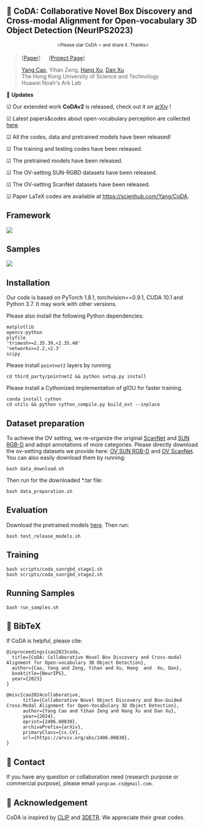 
## :book: CoDA: Collaborative Novel Box Discovery and Cross-modal Alignment for Open-vocabulary 3D Object Detection (NeurIPS2023)
<p align="center">
  <small> 🔥Please star CoDA ⭐ and share it. Thanks🔥 </small>
</p>

> [[Paper](https://arxiv.org/abs/2310.02960)] &emsp; [[Project Page](https://yangcaoai.github.io/publications/CoDA.html)] <br>
<!-- > [Yang Cao](https://yangcaoai.github.io/), Yihan Zeng, [Hang Xu](https://xuhangcn.github.io/), [Dan Xu](https://www.danxurgb.net) <br> -->
<!-- > The Hong Kong University of Science and Technology, Huawei Noah's Ark Lab -->
> [Yang Cao](https://yangcaoai.github.io/), Yihan Zeng, [Hang Xu](https://xuhangcn.github.io/), [Dan Xu](https://www.danxurgb.net) <br>
> The Hong Kong University of Science and Technology<br>
> Huawei Noah's Ark Lab

:triangular_flag_on_post: **Updates**  

&#9745; Our extended work **CoDAv2** is released, check out it on [arXiv](https://arxiv.org/abs/2406.00830) !

&#9745; Latest papers&codes about open-vocabulary perception are collected [here](https://github.com/yangcaoai/Awesome-Open-Vocabulary-Perception).

&#9745; All the codes, data and pretrained models have been released!

&#9745; The training and testing codes have been released.

&#9745; The pretrained models have been released.

&#9745; The OV-setting SUN-RGBD datasets have been released.  

&#9745; The OV-setting ScanNet datasets have been released.

&#9745; Paper LaTeX codes are available at https://scienhub.com/Yang/CoDA.

## Framework  
<img src="assets/ov3d_det.png">

## Samples  
<img src="assets/CoDA_sup_fig0_v3_cropped_compressed_v2.jpg">

## Installation
Our code is based on PyTorch 1.8.1, torchvision==0.9.1, CUDA 10.1 and Python 3.7. It may work with other versions.

Please also install the following Python dependencies:

```
matplotlib
opencv-python
plyfile
'trimesh>=2.35.39,<2.35.40'
'networkx>=2.2,<2.3'
scipy
```

Please install `pointnet2` layers by running

```
cd third_party/pointnet2 && python setup.py install
```

Please install a Cythonized implementation of gIOU for faster training.
```
conda install cython
cd utils && python cython_compile.py build_ext --inplace
```

## Dataset preparation

To achieve the OV setting, we re-organize the original [ScanNet](https://github.com/facebookresearch/votenet/tree/main/scannet) and [SUN RGB-D](https://github.com/facebookresearch/votenet/tree/main/sunrgbd) and adopt annotations of more categories. Please directly download the ov-setting datasets we provide here: [OV SUN RGB-D](https://hkustconnect-my.sharepoint.com/:f:/g/personal/ycaobd_connect_ust_hk/EqeHrtMq5aZBmnZUR79vub4B9HZIBxYLd5K7z6VuvemHzg?e=e7ooDv) and [OV ScanNet](https://hkustconnect-my.sharepoint.com/:f:/g/personal/ycaobd_connect_ust_hk/EsqoPe7-VFxOlY0a-v1-vPwBSiEHoGRTgK5cLIhnjyXiEQ?e=jY7nKT). You can also easily download them by running:
```
bash data_download.sh
```

Then run for the downloaded *.tar file:
```
bash data_preparation.sh
```

## Evaluation
Download the pretrained models [here](https://drive.google.com/file/d/1fTKX1ML5u8jJ249GwAYqdCZGs941907H/view?usp=drive_link).
Then run:
```
bash test_release_models.sh
```

## Training
```
bash scripts/coda_sunrgbd_stage1.sh
bash scripts/coda_sunrgbd_stage2.sh
```
## Running Samples
```
bash run_samples.sh
```

## :scroll: BibTeX
If CoDA is helpful, please cite:
```
@inproceedings{cao2023coda,
  title={CoDA: Collaborative Novel Box Discovery and Cross-modal Alignment for Open-vocabulary 3D Object Detection},
  author={Cao, Yang and Zeng, Yihan and Xu, Hang  and  Xu, Dan},
  booktitle={NeurIPS},
  year={2023}
}

@misc{cao2024collaborative,
      title={Collaborative Novel Object Discovery and Box-Guided Cross-Modal Alignment for Open-Vocabulary 3D Object Detection}, 
      author={Yang Cao and Yihan Zeng and Hang Xu and Dan Xu},
      year={2024},
      eprint={2406.00830},
      archivePrefix={arXiv},
      primaryClass={cs.CV},
      url={https://arxiv.org/abs/2406.00830}, 
}
```

## :e-mail: Contact

If you have any question or collaboration need (research purpose or commercial purpose), please email `yangcao.cs@gmail.com`.

## :scroll: Acknowledgement
CoDA is inspired by [CLIP](https://github.com/openai/CLIP) and [3DETR](https://github.com/facebookresearch/3detr). We appreciate their great codes.
